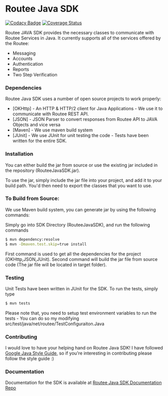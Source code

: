 # Routee Java SDK      

[![Codacy Badge](https://api.codacy.com/project/badge/Grade/f722206bcb70415198f40964277a0184)](https://www.codacy.com/app/randinterval/Routee-Java-SDK?utm_source=github.com&amp;utm_medium=referral&amp;utm_content=randinterval/Routee-Java-SDK&amp;utm_campaign=Badge_Grade) [![Coverage Status](https://coveralls.io/repos/github/randinterval/Routee-Java-SDK/badge.svg?branch=master)](https://coveralls.io/github/randinterval/Routee-Java-SDK?branch=master)

Routee JAVA SDK provides the necessary classes to communicate with Routee Services in Java. It currently supports all of the services offered by the Routee:

  - Messaging
  - Accounts
  - Authentication
  - Reports
  - Two Step Verification

### Dependencies

Routee Java SDK uses a number of open source projects to work properly:

* [OKHttp] - An HTTP & HTTP/2 client for Java Applications - We use it to communicate with Routee REST API.
* [JSON] - JSON Parser to convert responses from Routee API to JAVA Objects and vice versa
* [Maven] - We use maven build system 
* [JUnit] - We use JUnit for unit testing the code - Tests have been written for the entire SDK.

### Installation

You can either build the jar from source or use the existing jar included in the repository  (RouteeJavaSDK.jar). 

To use the jar, simply include the jar file into your project, and add it to your build path. You'd then need to export the classes that you want to use.

### To Build from Source:

We use Maven build system, you can generate jar by using the following commands:

Simply go into SDK Directory (RouteeJavaSDK), and run the following commands

```sh
$ mvn dependency:resolve
$ mvn -Dmaven.test.skip=true install
```
First command is used to get all the dependencies for the project (OKHttp,JSON,JUnit). Second command will build the jar file from source code (The jar file will be located in target folder).

### Testing

Unit Tests have been written in JUnit for the SDK. To run the tests, simply type
```sh
$ mvn tests
```
Please note that, you need to setup test environment variables  to run the tests - You can do so my modifying src/test/java/net/routee/TestConfiguraiton.Java

### Contributing

I would love to have your helping hand on Routee Java SDK! I have followed [Google Java Style Guide](https://google.github.io/styleguide/javaguide.html), so if you're interesting in contributing please follow the style guide :)

### Documentation
Documentation for the SDK is available at [Routee Java SDK Documentation Repo](https://github.com/randinterval/Routee-Java-SDK-Docs)